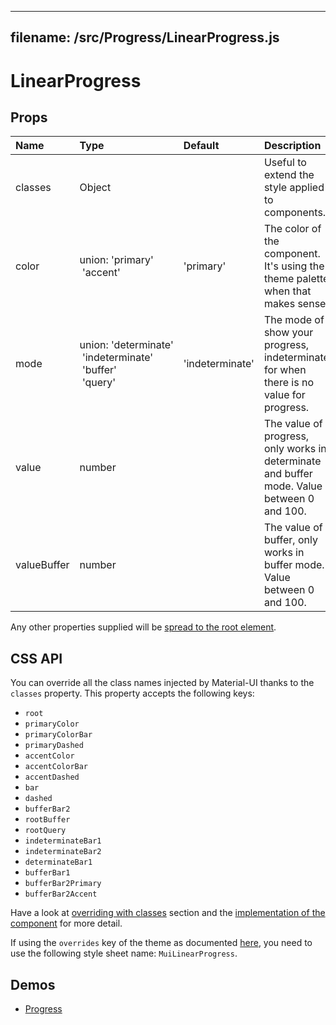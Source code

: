 <!--- This documentation is automatically generated, do not try to edit it. -->

---
filename: /src/Progress/LinearProgress.js
---

# LinearProgress



## Props

| Name | Type | Default | Description |
|:-----|:-----|:--------|:------------|
| classes | Object |  | Useful to extend the style applied to components. |
| color | union:&nbsp;'primary'<br>&nbsp;'accent'<br> | 'primary' | The color of the component. It's using the theme palette when that makes sense. |
| mode | union:&nbsp;'determinate'<br>&nbsp;'indeterminate'<br>&nbsp;'buffer'<br>&nbsp;'query'<br> | 'indeterminate' | The mode of show your progress, indeterminate for when there is no value for progress. |
| value | number |  | The value of progress, only works in determinate and buffer mode. Value between 0 and 100. |
| valueBuffer | number |  | The value of buffer, only works in buffer mode. Value between 0 and 100. |

Any other properties supplied will be [spread to the root element](/customization/api#spread).

## CSS API

You can override all the class names injected by Material-UI thanks to the `classes` property.
This property accepts the following keys:
- `root`
- `primaryColor`
- `primaryColorBar`
- `primaryDashed`
- `accentColor`
- `accentColorBar`
- `accentDashed`
- `bar`
- `dashed`
- `bufferBar2`
- `rootBuffer`
- `rootQuery`
- `indeterminateBar1`
- `indeterminateBar2`
- `determinateBar1`
- `bufferBar1`
- `bufferBar2Primary`
- `bufferBar2Accent`

Have a look at [overriding with classes](/customization/overrides#overriding-with-classes) section
and the [implementation of the component](https://github.com/callemall/material-ui/tree/v1-beta/src/Progress/LinearProgress.js)
for more detail.

If using the `overrides` key of the theme as documented
[here](/customization/themes#customizing-all-instances-of-a-component-type),
you need to use the following style sheet name: `MuiLinearProgress`.

## Demos

- [Progress](/demos/progress)

